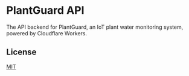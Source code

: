 # PlantGuard API

The API backend for PlantGuard, an IoT plant water monitoring system, powered by Cloudflare Workers.

## License

[MIT](LICENSE)
